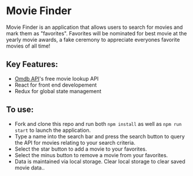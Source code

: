 # Movie Finder

Movie Finder is an application that allows users to search for movies and mark them as "favorites". Favorites will be nominated for best movie at the yearly movie awards, a fake ceremony to appreciate everyones favorite movies of all time!

## Key Features:
- [Omdb API](http://www.omdbapi.com/)'s free movie lookup API
- React for front end developement
- Redux for global state management

## To use:
- Fork and clone this repo and run both `npm install` as well as `npm run start` to launch the application.
- Type a name into the search bar and press the search button to query the API for movies relating to your search criteria.
- Select the star button to add a movie to your favorites.
- Select the minus button to remove a movie from your favorites.
- Data is maintained via local storage. Clear local storage to clear saved movie data..
